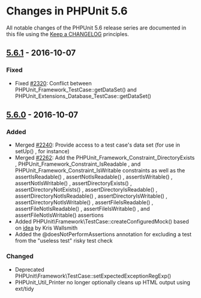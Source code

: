 # Changes in PHPUnit 5.6

All notable changes of the PHPUnit 5.6 release series are documented in this file using the [Keep a CHANGELOG](http://keepachangelog.com/) principles.

## [5.6.1] - 2016-10-07

### Fixed

* Fixed [#2320](https://github.com/sebastianbergmann/phpunit/issues/2320): Conflict between  PHPUnit_Framework_TestCase::getDataSet()  and  PHPUnit_Extensions_Database_TestCase::getDataSet() 

## [5.6.0] - 2016-10-07

### Added

* Merged [#2240](https://github.com/sebastianbergmann/phpunit/pull/2240): Provide access to a test case's data set (for use in  setUp() , for instance)
* Merged [#2262](https://github.com/sebastianbergmann/phpunit/pull/2262): Add the  PHPUnit_Framework_Constraint_DirectoryExists ,  PHPUnit_Framework_Constraint_IsReadable , and  PHPUnit_Framework_Constraint_IsWritable  constraints as well as the  assertIsReadable() ,  assertNotIsReadable() ,  assertIsWritable() ,  assertNotIsWritable() ,  assertDirectoryExists() ,  assertDirectoryNotExists() ,  assertDirectoryIsReadable() ,  assertDirectoryNotIsReadable() ,  assertDirectoryIsWritable() ,  assertDirectoryNotIsWritable() ,  assertFileIsReadable() ,  assertFileNotIsReadable() ,  assertFileIsWritable() , and  assertFileNotIsWritable()  assertions
* Added  PHPUnit\Framework\TestCase::createConfiguredMock()  based on [idea](https://twitter.com/kriswallsmith/status/763550169090625536) by Kris Wallsmith
* Added the  @doesNotPerformAssertions  annotation for excluding a test from the "useless test" risky test check

### Changed

* Deprecated  PHPUnit\Framework\TestCase::setExpectedExceptionRegExp() 
*  PHPUnit_Util_Printer  no longer optionally cleans up HTML output using  ext/tidy 

[5.6.1]: https://github.com/sebastianbergmann/phpunit/compare/5.6.0...5.6.1
[5.6.0]: https://github.com/sebastianbergmann/phpunit/compare/5.5...5.6.0

